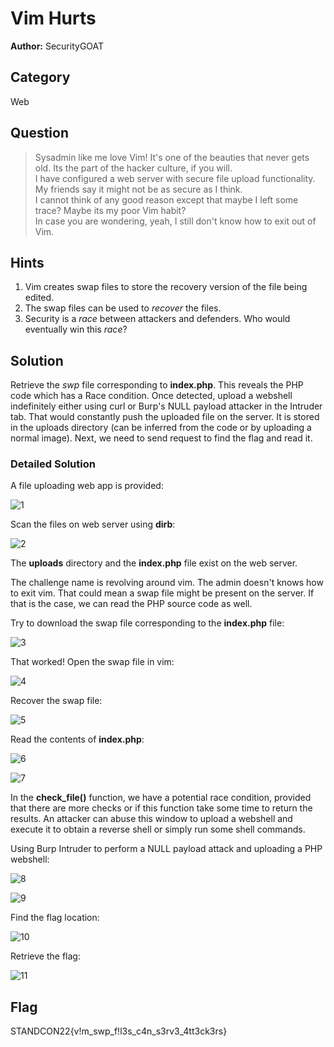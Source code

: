 # Vim Hurts

**Author:** SecurityGOAT

## Category

Web

## Question

> Sysadmin like me love Vim! It's one of the beauties that never gets old. Its the part of the hacker culture, if you will.  
> I have configured a web server with secure file upload functionality. My friends say it might not be as secure as I think.  
> I cannot think of any good reason except that maybe I left some trace? Maybe its my poor Vim habit?  
> In case you are wondering, yeah, I still don't know how to exit out of Vim.  

## Hints

1. Vim creates swap files to store the recovery version of the file being edited.
2. The swap files can be used to *recover* the files.
3. Security is a *race* between attackers and defenders. Who would eventually win this *race*?


## Solution

Retrieve the *swp* file corresponding to **index.php**. This reveals the PHP code which has a Race condition. Once detected, upload a webshell indefinitely either using curl or Burp's NULL payload attacker in the Intruder tab. That would constantly push the uploaded file on the server. It is stored in the uploads directory (can be inferred from the code or by uploading a normal image). Next, we need to send request to find the flag and read it.  

### Detailed Solution

A file uploading web app is provided:  

![1](solution/1.png)

Scan the files on web server using **dirb**:  

![2](solution/2.png)

The **uploads** directory and the **index.php** file exist on the web server.  

The challenge name is revolving around vim. The admin doesn't knows how to exit vim. That could mean a swap file might be present on the server. If that is the case, we can read the PHP source code as well.  

Try to download the swap file corresponding to the **index.php** file:  

![3](solution/3.png)

That worked! Open the swap file in vim:  

![4](solution/4.png)

Recover the swap file:  

![5](solution/5.png)

Read the contents of **index.php**:  

![6](solution/6.png)

![7](solution/7.png)

In the **check_file()** function, we have a potential race condition, provided that there are more checks or if this function take some time to return the results. An attacker can abuse this window to upload a webshell and execute it to obtain a reverse shell or simply run some shell commands.  

Using Burp Intruder to perform a NULL payload attack and uploading a PHP webshell:  

![8](solution/8.png)

![9](solution/9.png)

Find the flag location:  

![10](solution/10.png)

Retrieve the flag:  

![11](solution/11.png)


## Flag
STANDCON22{v!m_swp_f!l3s_c4n_s3rv3_4tt3ck3rs}